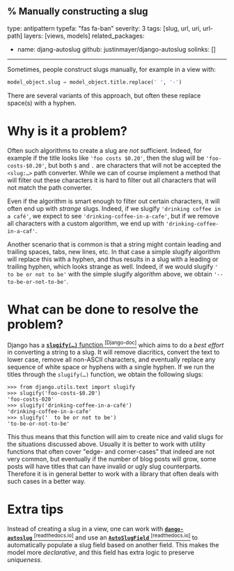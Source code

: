 % Manually constructing a slug
---
type: antipattern
typefa: "fas fa-ban"
severity: 3
tags: [slug, url, uri, url-path]
layers: [views, models]
related_packages:
  - name: djang-autoslug
    github: justinmayer/django-autoslug
solinks: []
---

Sometimes, people construct slugs manually, for example in a view with:

```python
model_object.slug = model_object.title.replace(' ', '-')
```

There are several variants of this approach, but often these replace space(s)
with a hyphen.

# Why is it a problem?

Often such algorithms to create a slug are *not* sufficient. Indeed, for example if the
title looks like `'foo costs $0.20'`, then the slug will be `'foo-costs-$0.20'`, but both
`$` and `.` are characters that will not be accepted the <code>&lt;slug:&hellip;&gt;</code>
path converter. While we can of course implement a method that will filter out these characters
it is hard to filter out all characters that will not match the path converter.

Even if the algorithm is smart enough to filter out certain characters, it will often end up with
*strange* slugs. Indeed, if we slugify `'drinking coffee in a café'`, we expect to see
`'drinking-coffee-in-a-cafe'`, but if we remove all characters with a custom algorithm, we end up
with `'drinking-coffee-in-a-caf'`.

Another scenario that is common is that a string might contain leading and trailing spaces, tabs, new lines, etc.
In that case a simple slugify algorithm will replace this with a hyphen, and thus results in a slug
with a leading or trailing hyphen, which looks strange as well. Indeed, if we would slugify `'  to be or not to be'`
with the simple slugify algorithm above, we obtain `'--to-be-or-not-to-be'`.

# What can be done to resolve the problem?

Django has a [**<code>slugify(&hellip;)</code>** function&nbsp;<sup>[Django-doc]</sup>](https://docs.djangoproject.com/en/dev/ref/utils/#django.utils.text.slugify)
which aims to do a *best effort* in converting a string to a slug. It will remove diacritics, convert
the text to lower case, remove all non-ASCII characters, and eventually replace any sequence of white space
or hyphens with a single hyphen. If we run the titles through the <code>slugify(&hellip;)</code> function, we obtain the
following slugs:

```pycon
>>> from django.utils.text import slugify
>>> slugify('foo-costs-$0.20')
'foo-costs-020'
>>> slugify('drinking-coffee-in-a-café')
'drinking-coffee-in-a-cafe'
>>> slugify('  to be or not to be')
'to-be-or-not-to-be'
```

This thus means that this function will aim to create nice and valid slugs for the situations discussed above.
Usually it is better to work with utility functions that often cover "edge- and corner-cases" that indeed are not
very common, but eventually if the number of blog posts will grow, some posts will have titles that can have invalid
or ugly slug counterparts. Therefore it is in general better to work with a library that often deals with
such cases in a better way.

# Extra tips

Instead of creating a slug in a view, one can work with [**`dango-autoslug`**&nbsp;<sup>[readthedocs.io]</sup>](https://django-autoslug.readthedocs.io/en/latest/)
and use an [**`AutoSlugField`**&nbsp;<sup>[readthedocs.io]</sup>](https://django-autoslug.readthedocs.io/en/latest/fields.html#autoslug.fields.AutoSlugField)
to automatically populate a slug field based on another field. This makes the model more *declarative*, and this field
has extra logic to preserve *uniqueness*.
